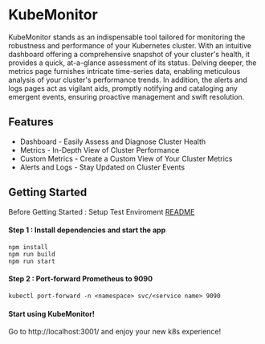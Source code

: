 # KubeMonitor

KubeMonitor stands as an indispensable tool tailored for monitoring the robustness and performance of your Kubernetes cluster. With an intuitive dashboard offering a comprehensive snapshot of your cluster's health, it provides a quick, at-a-glance assessment of its status. Delving deeper, the metrics page furnishes intricate time-series data, enabling meticulous analysis of your cluster's performance trends. In addition, the alerts and logs pages act as vigilant aids, promptly notifying and cataloging any emergent events, ensuring proactive management and swift resolution.

## Features

- Dashboard - Easily Assess and Diagnose Cluster Health
- Metrics - In-Depth View of Cluster Performance
- Custom Metrics - Create a Custom View of Your Cluster Metrics
- Alerts and Logs - Stay Updated on Cluster Events

## Getting Started

Before Getting Started : Setup Test Enviroment [README](./test-env/prometheus/kubernetes/1.23/README.md)

#### Step 1 : Install dependencies and start the app

```
npm install
npm run build
npm run start
```

#### Step 2 : Port-forward Prometheus to 9090

```
kubectl port-forward -n <namespace> svc/<service name> 9090
```

#### Start using KubeMonitor!

Go to http://localhost:3001/ and enjoy your new k8s experience!
